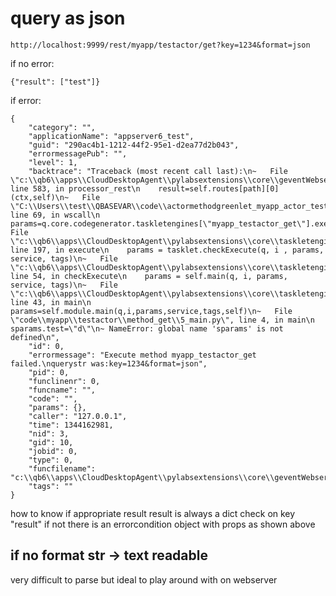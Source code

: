 query as json
=============

~~~~ {.sourceCode .python}
http://localhost:9999/rest/myapp/testactor/get?key=1234&format=json
~~~~

if no error:

~~~~ {.sourceCode .python}
{"result": ["test"]}
~~~~

if error:

~~~~ {.sourceCode .python}
{
    "category": "", 
    "applicationName": "appserver6_test", 
    "guid": "290ac4b1-1212-44f2-95e1-d2ea77d2b043", 
    "errormessagePub": "", 
    "level": 1, 
    "backtrace": "Traceback (most recent call last):\n~   File \"c:\\qb6\\apps\\CloudDesktopAgent\\pylabsextensions\\core\\geventWebserver\\PortalServer.py\", line 583, in processor_rest\n    result=self.routes[path][0](ctx,self)\n~   File \"C:\\Users\\test\\QBASEVAR\\code\\actormethodgreenlet_myapp_actor_testactor_testactor.py\", line 69, in wscall\n    params=q.core.codegenerator.taskletengines[\"myapp_testactor_get\"].execute(params,tags=None)\n~   File \"c:\\qb6\\apps\\CloudDesktopAgent\\pylabsextensions\\core\\taskletengine\\TaskletEngine.py\", line 197, in execute\n    params = tasklet.checkExecute(q, i , params, service, tags)\n~   File \"c:\\qb6\\apps\\CloudDesktopAgent\\pylabsextensions\\core\\taskletengine\\TaskletEngine.py\", line 54, in checkExecute\n    params = self.main(q, i, params, service, tags)\n~   File \"c:\\qb6\\apps\\CloudDesktopAgent\\pylabsextensions\\core\\taskletengine\\TaskletEngine.py\", line 43, in main\n    params=self.module.main(q,i,params,service,tags,self)\n~   File \"code\\myapp\\testactor\\method_get\\5_main.py\", line 4, in main\n    sparams.test=\"d\"\n~ NameError: global name 'sparams' is not defined\n", 
    "id": 0, 
    "errormessage": "Execute method myapp_testactor_get failed.\nquerystr was:key=1234&format=json", 
    "pid": 0, 
    "funclinenr": 0, 
    "funcname": "", 
    "code": "", 
    "params": {}, 
    "caller": "127.0.0.1", 
    "time": 1344162981, 
    "nid": 3, 
    "gid": 10, 
    "jobid": 0, 
    "type": 0, 
    "funcfilename": "c:\\qb6\\apps\\CloudDesktopAgent\\pylabsextensions\\core\\geventWebserver\\PortalServer.py", 
    "tags": ""
}
~~~~

how to know if appropriate result result is always a dict check on key
"result" if not there is an errorcondition object with props as shown
above

if no format str -\> text readable
----------------------------------

very difficult to parse but ideal to play around with on webserver
